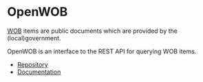 # OpenWOB

[WOB](https://www.rijksoverheid.nl/onderwerpen/wet-openbaarheid-van-bestuur-wob) items are public documents which are provided by the (local)government.

OpenWOB is an interface to the REST API for querying WOB items.

* [Repository](https://bitbucket.org/openwebconcept/plugin-openwob/src)
* [Documentation](https://openwebconcept.bitbucket.io/openwob/index.html)
